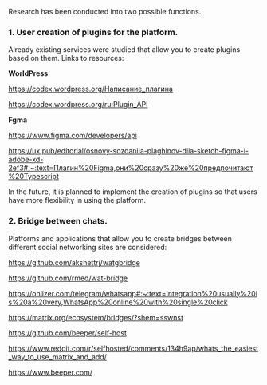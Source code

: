 Research has been conducted into two possible functions.

### 1. User creation of plugins for the platform. 

Already existing services were studied that allow you to create plugins based on them. Links to resources:

**WorldPress**

https://codex.wordpress.org/Написание_плагина

https://codex.wordpress.org/ru:Plugin_API

**Fgma**

https://www.figma.com/developers/api

https://ux.pub/editorial/osnovy-sozdaniia-plaghinov-dlia-sketch-figma-i-adobe-xd-2ef3#:~:text=Плагин%20Figma,они%20сразу%20же%20предпочитают%20Typescript


In the future, it is planned to implement the creation of plugins so that users have more flexibility in using the platform.

### 2. Bridge between chats.

Platforms and applications that allow you to create bridges between different social networking sites are considered:

https://github.com/akshettrj/watgbridge

https://github.com/rmed/wat-bridge

https://onlizer.com/telegram/whatsapp#:~:text=Integration%20usually%20is%20a%20very,WhatsApp%20online%20with%20single%20click

https://matrix.org/ecosystem/bridges/?shem=sswnst

https://github.com/beeper/self-host

https://www.reddit.com/r/selfhosted/comments/134h9ap/whats_the_easiest_way_to_use_matrix_and_add/

https://www.beeper.com/

